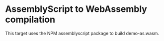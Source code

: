 # AssemblyScript to WebAssembly compilation

This target uses the NPM assemblyscript package to build demo-as.wasm.
